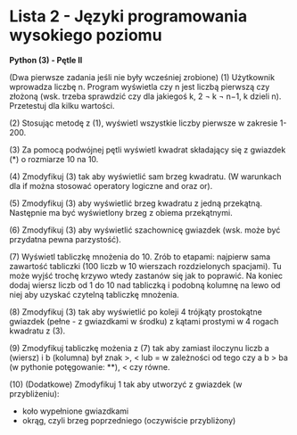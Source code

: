 # Lista 2 - Języki programowania wysokiego poziomu

**Python (3) - Pętle II**

(Dwa pierwsze zadania jeśli nie były wcześniej zrobione)
(1) Użytkownik wprowadza liczbę n. Program wyświetla czy n jest liczbą
pierwszą czy złożoną (wsk. trzeba sprawdzić czy dla jakiegoś k, 2 ¬ k ¬ n−1,
k dzieli n). Przetestuj dla kilku wartości.

(2) Stosując metodę z (1), wyświetl wszystkie liczby pierwsze w zakresie
1-200.

(3) Za pomocą podwójnej pętli wyświetl kwadrat składający się z gwiazdek (*) o rozmiarze 10 na 10.

(4) Zmodyfikuj (3) tak aby wyświetlić sam brzeg kwadratu. (W warunkach
dla if można stosować operatory logiczne and oraz or).

(5) Zmodyfikuj (3) aby wyświetlić brzeg kwadratu z jedną przekątną. Następnie ma być wyświetlony brzeg z obiema przekątnymi.

(6) Zmodyfikuj (3) aby wyświetlić szachownicę gwiazdek (wsk. może być
przydatna pewna parzystość).

(7) Wyświetl tabliczkę mnożenia do 10. Zrób to etapami: najpierw sama
zawartość tabliczki (100 liczb w 10 wierszach rozdzielonych spacjami). Tu
może wyjść trochę krzywo wtedy zastanów się jak to poprawić. Na koniec
dodaj wiersz liczb od 1 do 10 nad tabliczką i podobną kolumnę na lewo od
niej aby uzyskać czytelną tabliczkę mnożenia.

(8) Zmodyfikuj (3) tak aby wyświetlić po koleji 4 trójkąty prostokątne gwiazdek (pełne - z gwiazdkami w środku) z kątami prostymi w 4 rogach kwadratu
z (3).

(9) Zmodyfikuj tabliczkę możenia z (7) tak aby zamiast iloczynu liczb a
(wiersz) i b (kolumna) był znak >, < lub = w zależności od tego czy a
b > ba
(w pythonie potęgowanie: **), < czy równe.

(10) (Dodatkowe) Zmodyfikuj 1 tak aby utworzyć z gwiazdek (w przybliżeniu):
- koło wypełnione gwiazdkami
- okrąg, czyli brzeg poprzedniego (oczywiście przybliżony)
